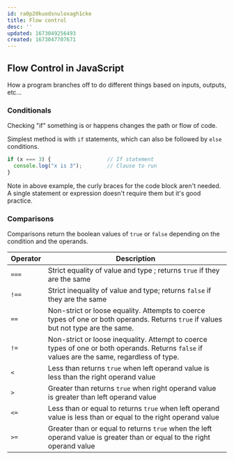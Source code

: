```yaml
---
id: ra0p20kuodsnuloxagh1cke
title: Flow control
desc: ''
updated: 1673049256493
created: 1673047707671
---
```

## Flow Control in JavaScript
How a program branches off to do different things based on inputs, outputs, etc...

### Conditionals
Checking "if" something is or happens changes the path or flow of code.

Simplest method is with ```if``` statements, which can also be followed by ```else``` conditions.

```js
if (x === 3) {                  // If statement
  console.log("x is 3");        // Clause to run
}
```
Note in above example, the curly braces for the code block aren't needed. A single statement or expression doesn't require them but it's good practice.

### Comparisons
Comparisons return the boolean values of ```true``` or ```false``` depending on the condition and the operands.

| Operator | Description
|---|---|
|```===```| Strict equality of value and type ; returns ```true``` if they are the same |
|```!==```| Strict inequality of value and type; returns ```false``` if they are the same|
| ```==``` | Non-strict or loose equality. Attempts to coerce types of one or both operands. Returns ```true``` if values but not type are the same.|
|```!=```| Non-strict or loose inequality. Attempt to coerce types of one or both operands. Returns ```false``` if values are the same, regardless of type.|
| ```<``` | Less than returns ```true``` when left operand value is less than the right operand value|
|```>``` | Greater than returns ```true``` when right operand value is greater than left operand value|
|```<=``` | Less than or equal to returns ```true``` when left operand value is less than or equal to the right operand value|
|```>=```| Greater than or equal to returns ```true``` when the left operand value is greater than or equal to the right operand value|